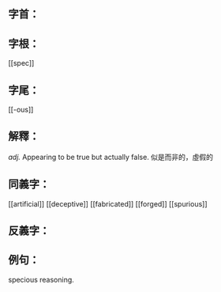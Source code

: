 
## 字首：

## 字根：
[[spec]]

## 字尾：
[[-ous]]


## 解釋：
*adj.*
Appearing to be true but actually false.
似是而非的，虛假的

## 同義字：
[[artificial]]
[[deceptive]]
[[fabricated]]
[[forged]]
[[spurious]]

## 反義字：

## 例句：
specious reasoning.


